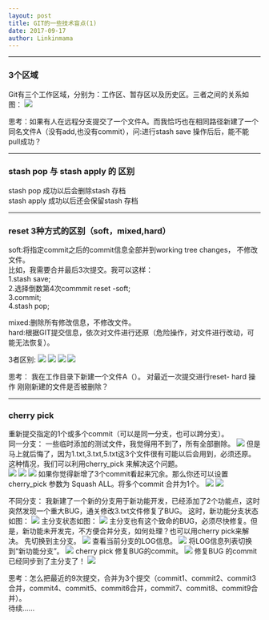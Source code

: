 ```yaml
---
layout: post
title: GIT的一些技术盲点(1)
date: 2017-09-17
author: Linkinmama
---
```




----
### 3个区域
Git有三个工作区域，分别为：工作区、暂存区以及历史区。三者之间的关系如图：
![](/images/linkinmama/git_1.png)

思考：如果有人在远程分支提交了一个文件A。而我恰巧也在相同路径新建了一个同名文件A（没有add,也没有commit），问:进行stash save 操作后后，能不能pull成功？   

----
### stash pop 与 stash apply 的 区别
stash pop 成功以后会删除stash 存档         
stash apply 成功以后还会保留stash 存档
  

----
### reset 3种方式的区别（soft，mixed,hard）
soft:将指定commit之后的commit信息全部并到working tree changes， 不修改文件。    
比如，我需要合并最后3次提交。我可以这样：   
1.stash save;  
2.选择倒数第4次commmit reset -soft;     
3.commit;   
4.stash pop;

mixed:删除所有修改信息，不修改文件。   
hard:根据GIT提交信息，依次对文件进行还原（危险操作，对文件进行改动，可能无法恢复）。

3者区别:
![](/images/linkinmama/git_reset_init.png)
![](/images/linkinmama/git_reset_soft.png)
![](/images/linkinmama/git_reset_mixed.png)
![](/images/linkinmama/git_reset_hard.png)

思考： 我在工作目录下新建一个文件A（）。 对最近一次提交进行reset- hard 操作 刚刚新建的文件是否被删除？


----

### cherry pick
重新提交指定的1个或多个commit（可以是同一分支，也可以跨分支）。     
同一分支：
一些临时添加的测试文件，我觉得用不到了，所有全部删除。
![](/images/linkinmama/cherry_pick_0.png)
但是马上就后悔了，因为1.txt,3.txt,5.txt这3个文件很有可能以后会用到，必须还原。这种情况，我们可以利用cherry_pick 来解决这个问题。  
![](/images/linkinmama/cherry_pick_1.png)
![](/images/linkinmama/cherry_pick_2.png)
![](/images/linkinmama/cherry_pick_3.png)
如果你觉得新增了3个commit看起来冗余。那么你还可以设置 cherry_pick 参数为 Squash ALL。将多个commit 合并为1个。
![](/images/linkinmama/cherry_pick_4.png)
![](/images/linkinmama/cherry_pick_5.png)

不同分支：
我新建了一个新的分支用于新功能开发，已经添加了2个功能点，这时突然发现一个重大BUG，通关修改3.txt文件修复了BUG。
这时，新功能分支状态如图：
![](/images/linkinmama/cherry_pick2_0.png)
主分支状态如图：
![](/images/linkinmama/cherry_pick2_1.png)
主分支也有这个致命的BUG，必须尽快修复。但是，新功能未开发完，不方便合并分支，如何处理？也可以用cherry pick来解决。
先切换到主分支。
![](/images/linkinmama/cherry_pick2_2.png)
查看当前分支的LOG信息。
![](/images/linkinmama/cherry_pick2_5.png)
将LOG信息列表切换到“新功能分支”。
![](/images/linkinmama/cherry_pick2_6.png)
cherry pick 修复BUG的commit。
![](/images/linkinmama/cherry_pick2_7.png)
修复BUG 的commit已经同步到了主分支了！
![](/images/linkinmama/cherry_pick2_8.png)


思考：怎么把最近的9次提交，合并为3个提交（commit1、commit2、commit3合并，commit4、commit5、commit6合并，commit7、commit8、commit9合并）。   
待续......

